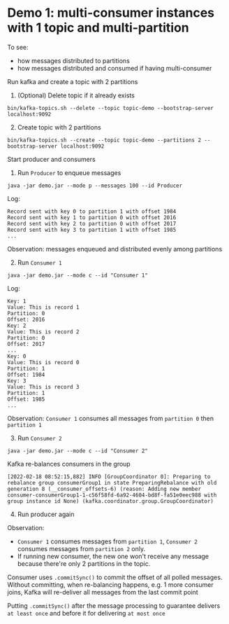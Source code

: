 # Demo 1: multi-consumer instances with 1 topic and multi-partition

To see:
- how messages distributed to partitions
- how messages distributed and consumed if having multi-consumer

Run kafka and create a topic with 2 partitions

1. (Optional) Delete topic if it already exists
```shell
bin/kafka-topics.sh --delete --topic topic-demo --bootstrap-server localhost:9092
```

2. Create topic with 2 partitions
```shell
bin/kafka-topics.sh --create --topic topic-demo --partitions 2 --bootstrap-server localhost:9092
```

Start producer and consumers

1. Run `Producer` to enqueue messages
```shell
java -jar demo.jar --mode p --messages 100 --id Producer
```

Log:
```
Record sent with key 0 to partition 1 with offset 1984
Record sent with key 1 to partition 0 with offset 2016
Record sent with key 2 to partition 0 with offset 2017
Record sent with key 3 to partition 1 with offset 1985
...
```

Observation: messages enqueued and distributed evenly among partitions

2. Run `Consumer 1`
```shell
java -jar demo.jar --mode c --id "Consumer 1"
```

Log:
```
Key: 1
Value: This is record 1
Partition: 0
Offset: 2016
Key: 2
Value: This is record 2
Partition: 0
Offset: 2017
...
Key: 0
Value: This is record 0
Partition: 1
Offset: 1984
Key: 3
Value: This is record 3
Partition: 1
Offset: 1985
...
```

Observation: `Consumer 1` consumes all messages from `partition 0` then `partition 1`

3. Run `Consumer 2`
```shell
java -jar demo.jar --mode c --id "Consumer 2"
```

Kafka re-balances consumers in the group
```
[2022-02-18 08:52:15,882] INFO [GroupCoordinator 0]: Preparing to rebalance group consumerGroup1 in state PreparingRebalance with old generation 8 (__consumer_offsets-6) (reason: Adding new member consumer-consumerGroup1-1-c56f58fd-6a92-4604-bd8f-fa51e0eec988 with group instance id None) (kafka.coordinator.group.GroupCoordinator)
```

4. Run producer again

Observation:
- `Consumer 1` consumes messages from `partition 1`, `Consumer 2` consumes messages from `partition 2` only.
- If running new consumer, the new one won't receive any message because there're only 2 partitions in the topic.

Consumer uses `.commitSync()` to commit the offset of all polled messages. Without committing, when re-balancing happens, e.g. 1 more consumer joins, Kafka will re-deliver all messages from the last commit point

Putting `.commitSync()` after the message processing to guarantee delivers `at least once` and before it for delivering `at most once`
